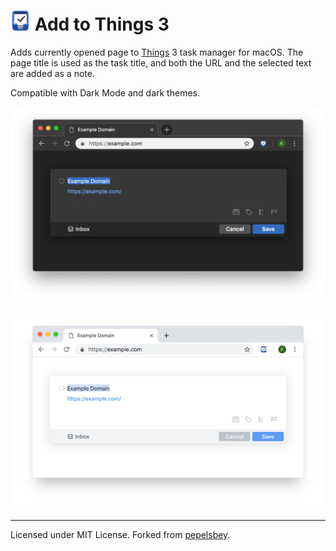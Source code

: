 # <img src="images/icon-64.png" width="32" height="32" align="baseline" alt="Add to Things 3 logo"> Add to Things 3

Adds currently opened page to [Things](http://culturedcode.com/things/) 3 task manager for macOS. The page title is used as the task title, and both the URL and the selected text are added as a note. 

Compatible with Dark Mode and dark themes.

![Add to Things 3 in Chrome (Dark Mode)](pictures/chrome-dark.png)

![Add to Things 3 in Chrome (Light Mode)](pictures/chrome-light.png)

---
Licensed under MIT License. Forked from [pepelsbey](https://github.com/pepelsbey/add-to-things/).
